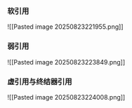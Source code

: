 ### 软引用
![[Pasted image 20250823221955.png]]


### 弱引用
![[Pasted image 20250823223849.png]]

### 虚引用与终结器引用
![[Pasted image 20250823224008.png]]
